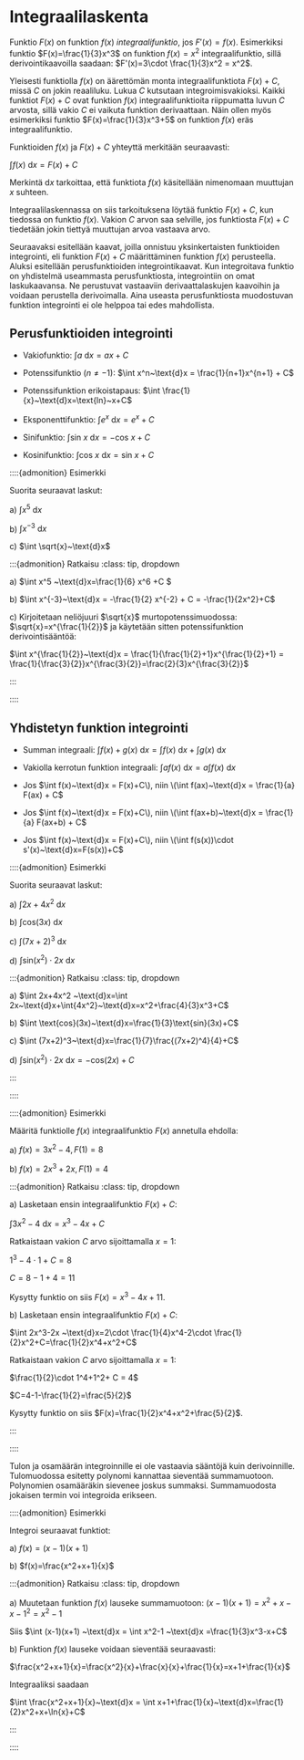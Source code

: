 # Integraalilaskenta

Funktio $F(x)$ on funktion $f(x)$ _integraalifunktio_, jos $F'(x)=f(x)$. Esimerkiksi funktio $F(x)=\frac{1}{3}x^3$ on funktion $f(x)=x^2$ integraalifunktio, sillä derivointikaavoilla saadaan: $F'(x)=3\cdot \frac{1}{3}x^2 = x^2$.

Yleisesti funktiolla $f(x)$ on äärettömän monta integraalifunktiota $F(x)+C$, missä $C$ on jokin reaaliluku. Lukua $C$ kutsutaan integroimisvakioksi. Kaikki funktiot $F(x)+C$ ovat funktion $f(x)$ integraalifunktioita riippumatta luvun $C$ arvosta, sillä vakio $C$ ei vaikuta funktion derivaattaan. Näin ollen myös esimerkiksi funktio $F(x)=\frac{1}{3}x^3+5$ on funktion $f(x)$ eräs integraalifunktio.

Funktioiden $f(x)$ ja $F(x)+C$ yhteyttä merkitään seuraavasti:

$\int f(x)~\text{d}x = F(x)+C$

Merkintä $\text{d}x$ tarkoittaa, että funktiota $f(x)$ käsitellään nimenomaan muuttujan $x$ suhteen.

Integraalilaskennassa on siis tarkoituksena löytää funktio $F(x)+C$, kun tiedossa on funktio $f(x)$. Vakion $C$ arvon saa selville, jos funktiosta $F(x)+C$ tiedetään jokin tiettyä muuttujan arvoa vastaava arvo.

Seuraavaksi esitellään kaavat, joilla onnistuu yksinkertaisten funktioiden integrointi, eli funktion $F(x)+C$ määrittäminen funktion $f(x)$ perusteella. Aluksi esitellään perusfunktioiden integrointikaavat. Kun integroitava funktio on yhdistelmä useammasta perusfunktiosta, integrointiin on omat laskukaavansa. Ne perustuvat vastaaviin derivaattalaskujen kaavoihin ja voidaan perustella derivoimalla. Aina useasta perusfunktiosta muodostuvan funktion integrointi ei  ole helppoa tai edes mahdollista. 

## Perusfunktioiden integrointi

- Vakiofunktio: $\int a~\text{d}x = ax+C$

- Potenssifunktio $(n \neq -1)$: $\int x^n~\text{d}x = \frac{1}{n+1}x^{n+1} + C$

- Potenssifunktion erikoistapaus: $\int \frac{1}{x}~\text{d}x=\text{ln}~x+C$

- Eksponenttifunktio: $\int e^x~\text{d}x=e^x+C$

- Sinifunktio: $\int\text{sin}~x~\text{d}x=-\text{cos}~x+C$

- Kosinifunktio: $\int\text{cos}~x~\text{d}x=\text{sin}~x+C$

::::{admonition} Esimerkki

Suorita seuraavat laskut:

a) $\int x^5 ~\text{d}x$

b) $\int x^{-3}~\text{d}x$

c) $\int \sqrt{x}~\text{d}x$

:::{admonition} Ratkaisu
:class: tip, dropdown

a) $\int x^5 ~\text{d}x=\frac{1}{6} x^6 +C $

b) $\int x^{-3}~\text{d}x = -\frac{1}{2} x^{-2} + C = -\frac{1}{2x^2}+C$

c) Kirjoitetaan neliöjuuri $\sqrt{x}$ murtopotenssimuodossa: $\sqrt{x}=x^{\frac{1}{2}}$ ja käytetään sitten potenssifunktion derivointisääntöä:

$\int x^{\frac{1}{2}}~\text{d}x = \frac{1}{\frac{1}{2}+1}x^{\frac{1}{2}+1} = \frac{1}{\frac{3}{2}}x^{\frac{3}{2}}=\frac{2}{3}x^{\frac{3}{2}}$

:::

::::


## Yhdistetyn funktion integrointi

- Summan integraali: $\int f(x) + g(x) ~\text{d}x = \int f(x) ~\text{d}x+\int g(x) ~\text{d}x$

- Vakiolla kerrotun funktion integraali: $\int af(x)~\text{d}x=a\int f(x)~\text{d}x$

- Jos $\int f(x)~\text{d}x = F(x)+C\), niin \(\int f(ax)~\text{d}x = \frac{1}{a} F(ax) + C$

- Jos $\int f(x)~\text{d}x = F(x)+C\), niin \(\int f(ax+b)~\text{d}x = \frac{1}{a} F(ax+b) + C$

- Jos $\int f(x)~\text{d}x = F(x)+C\), niin \(\int f(s(x))\cdot s'(x)~\text{d}x=F(s(x))+C$


::::{admonition} Esimerkki

Suorita seuraavat laskut:

a) $\int 2x+4x^2 ~\text{d}x$

b) $\int \text{cos}(3x)~\text{d}x$

c) $\int (7x+2)^3~\text{d}x$

d) $\int \text{sin}(x^2)\cdot 2x~\text{d}x$


:::{admonition} Ratkaisu
:class: tip, dropdown

a) $\int 2x+4x^2 ~\text{d}x=\int 2x~\text{d}x+\int{4x^2}~\text{d}x=x^2+\frac{4}{3}x^3+C$

b) $\int \text{cos}(3x)~\text{d}x=\frac{1}{3}\text{sin}(3x)+C$

c) $\int (7x+2)^3~\text{d}x=\frac{1}{7}\frac{(7x+2)^4}{4}+C$

d) $\int \text{sin}(x^2)\cdot 2x~\text{d}x = -\text{cos}(2x)+C$

:::

::::

::::{admonition} Esimerkki

Määritä funktiolle $f(x)$ integraalifunktio $F(x)$ annetulla ehdolla:

a) $f(x)=3x^2-4, F(1)=8$

b) $f(x)=2x^3+2x, F(1)=4$

:::{admonition} Ratkaisu
:class: tip, dropdown

a) Lasketaan ensin integraalifunktio $F(x)+C$:

$\int 3x^2-4 ~\text{d}x=x^3-4x+C$

Ratkaistaan vakion $C$ arvo sijoittamalla $x=1$:

$1^3-4\cdot 1 + C = 8$

$C=8-1+4=11$

Kysytty funktio on siis $F(x)=x^3-4x+11$.

b) Lasketaan ensin integraalifunktio $F(x)+C$:

$\int 2x^3-2x ~\text{d}x=2\cdot \frac{1}{4}x^4-2\cdot \frac{1}{2}x^2+C=\frac{1}{2}x^4+x^2+C$

Ratkaistaan vakion $C$ arvo sijoittamalla $x=1$:

$\frac{1}{2}\cdot 1^4+1^2+ C = 4$

$C=4-1-\frac{1}{2}=\frac{5}{2}$

Kysytty funktio on siis $F(x)=\frac{1}{2}x^4+x^2+\frac{5}{2}$.

:::

::::

Tulon ja osamäärän integroinnille ei ole vastaavia sääntöjä kuin derivoinnille. Tulomuodossa esitetty polynomi kannattaa sieventää summamuotoon. Polynomien osamääräkin sievenee joskus summaksi. Summamuodosta jokaisen termin voi integroida erikseen.

::::{admonition} Esimerkki

Integroi seuraavat funktiot:

a) $f(x)=(x-1)(x+1)$

b) $f(x)=\frac{x^2+x+1}{x}$

:::{admonition} Ratkaisu
:class: tip, dropdown

a) Muutetaan funktion $f(x)$ lauseke summamuotoon: $(x-1)(x+1)=x^2+x-x-1^2=x^2-1$

Siis $\int (x-1)(x+1) ~\text{d}x = \int x^2-1 ~\text{d}x =\frac{1}{3}x^3-x+C$

b) Funktion $f(x)$ lauseke voidaan sieventää seuraavasti:

$\frac{x^2+x+1}{x}=\frac{x^2}{x}+\frac{x}{x}+\frac{1}{x}=x+1+\frac{1}{x}$

Integraaliksi saadaan 

$\int \frac{x^2+x+1}{x}~\text{d}x = \int x+1+\frac{1}{x}~\text{d}x=\frac{1}{2}x^2+x+\ln{x}+C$

:::

::::






